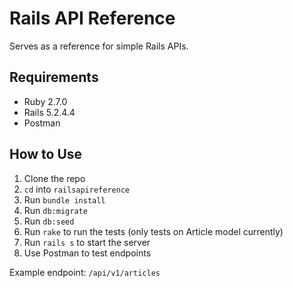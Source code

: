 # Rails API Reference

Serves as a reference for simple Rails APIs.

## Requirements

* Ruby 2.7.0
* Rails 5.2.4.4
* Postman

## How to Use

1. Clone the repo
2. `cd` into `railsapireference`
3. Run `bundle install`
4. Run `db:migrate`
5. Run `db:seed`
6. Run `rake` to run the tests (only tests on Article model currently)
7. Run `rails s` to start the server
8. Use Postman to test endpoints

Example endpoint: `/api/v1/articles`
